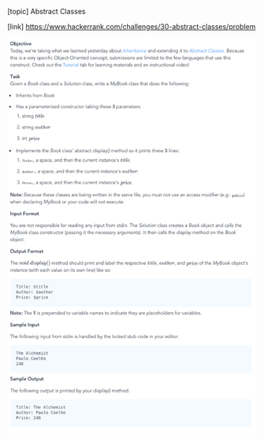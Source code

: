[topic]
Abstract Classes

[link]
https://www.hackerrank.com/challenges/30-abstract-classes/problem


![Alt text](../../../../../../resources/question-13.png?raw=true "Title")